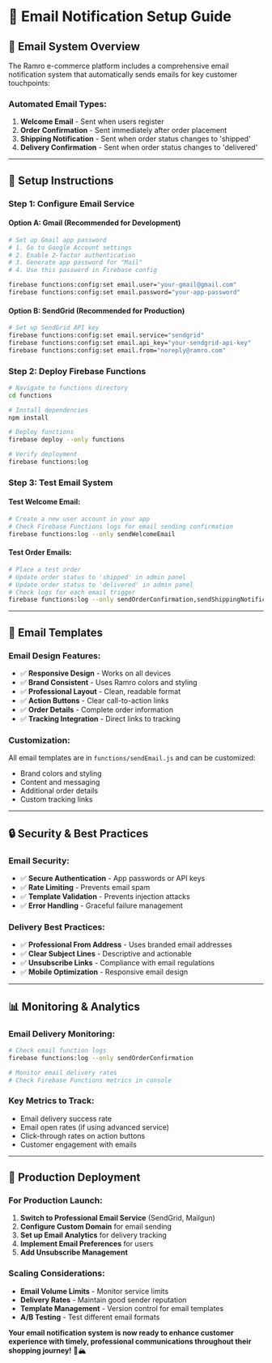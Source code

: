 # 📧 Email Notification Setup Guide

## 🎯 **Email System Overview**

The Ramro e-commerce platform includes a comprehensive email notification system that automatically sends emails for key customer touchpoints:

### **Automated Email Types:**
1. **Welcome Email** - Sent when users register
2. **Order Confirmation** - Sent immediately after order placement
3. **Shipping Notification** - Sent when order status changes to 'shipped'
4. **Delivery Confirmation** - Sent when order status changes to 'delivered'

---

## 🔧 **Setup Instructions**

### **Step 1: Configure Email Service**

#### **Option A: Gmail (Recommended for Development)**
```bash
# Set up Gmail app password
# 1. Go to Google Account settings
# 2. Enable 2-factor authentication
# 3. Generate app password for "Mail"
# 4. Use this password in Firebase config

firebase functions:config:set email.user="your-gmail@gmail.com"
firebase functions:config:set email.password="your-app-password"
```

#### **Option B: SendGrid (Recommended for Production)**
```bash
# Set up SendGrid API key
firebase functions:config:set email.service="sendgrid"
firebase functions:config:set email.api_key="your-sendgrid-api-key"
firebase functions:config:set email.from="noreply@ramro.com"
```

### **Step 2: Deploy Firebase Functions**
```bash
# Navigate to functions directory
cd functions

# Install dependencies
npm install

# Deploy functions
firebase deploy --only functions

# Verify deployment
firebase functions:log
```

### **Step 3: Test Email System**

#### **Test Welcome Email:**
```bash
# Create a new user account in your app
# Check Firebase Functions logs for email sending confirmation
firebase functions:log --only sendWelcomeEmail
```

#### **Test Order Emails:**
```bash
# Place a test order
# Update order status to 'shipped' in admin panel
# Update order status to 'delivered' in admin panel
# Check logs for each email trigger
firebase functions:log --only sendOrderConfirmation,sendShippingNotification
```

---

## 📧 **Email Templates**

### **Email Design Features:**
- ✅ **Responsive Design** - Works on all devices
- ✅ **Brand Consistent** - Uses Ramro colors and styling
- ✅ **Professional Layout** - Clean, readable format
- ✅ **Action Buttons** - Clear call-to-action links
- ✅ **Order Details** - Complete order information
- ✅ **Tracking Integration** - Direct links to tracking

### **Customization:**
All email templates are in `functions/sendEmail.js` and can be customized:
- Brand colors and styling
- Content and messaging
- Additional order details
- Custom tracking links

---

## 🔒 **Security & Best Practices**

### **Email Security:**
- ✅ **Secure Authentication** - App passwords or API keys
- ✅ **Rate Limiting** - Prevents email spam
- ✅ **Template Validation** - Prevents injection attacks
- ✅ **Error Handling** - Graceful failure management

### **Delivery Best Practices:**
- ✅ **Professional From Address** - Uses branded email addresses
- ✅ **Clear Subject Lines** - Descriptive and actionable
- ✅ **Unsubscribe Links** - Compliance with email regulations
- ✅ **Mobile Optimization** - Responsive email design

---

## 📊 **Monitoring & Analytics**

### **Email Delivery Monitoring:**
```bash
# Check email function logs
firebase functions:log --only sendOrderConfirmation

# Monitor email delivery rates
# Check Firebase Functions metrics in console
```

### **Key Metrics to Track:**
- Email delivery success rate
- Email open rates (if using advanced service)
- Click-through rates on action buttons
- Customer engagement with emails

---

## 🚀 **Production Deployment**

### **For Production Launch:**
1. **Switch to Professional Email Service** (SendGrid, Mailgun)
2. **Configure Custom Domain** for email sending
3. **Set up Email Analytics** for delivery tracking
4. **Implement Email Preferences** for users
5. **Add Unsubscribe Management**

### **Scaling Considerations:**
- **Email Volume Limits** - Monitor service limits
- **Delivery Rates** - Maintain good sender reputation
- **Template Management** - Version control for email templates
- **A/B Testing** - Test different email formats

**Your email notification system is now ready to enhance customer experience with timely, professional communications throughout their shopping journey!** 📧🏔️